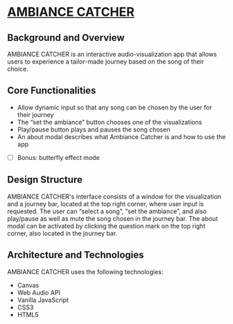 # [AMBIANCE CATCHER](https://bit.ly/ambianceCatcher)

## Background and Overview
AMBIANCE CATCHER is an interactive audio-visualization app that allows users to experience a tailor-made journey based on the song of their choice.

## Core Functionalities
- Allow dynamic input so that any song can be chosen by the user for their journey
- The “set the ambiance” button chooses one of the visualizations
- Play/pause button plays and pauses the song chosen
- An about modal describes what Ambiance Catcher is and how to use the app
- [ ] Bonus: butterfly effect mode

## Design Structure
AMBIANCE CATCHER's interface consists of a window for the visualization and a journey bar, located at the top right corner, where user input is requested. The user can “select a song”, “set the ambiance”, and also play/pause as well as mute the song chosen in the journey bar. The about modal can be activated by clicking the question mark on the top right corner, also located in the journey bar.

## Architecture and Technologies
AMBIANCE CATCHER uses the following technologies:
- Canvas
- Web Audio API
- Vanilla JavaScript
- CSS3
- HTML5

